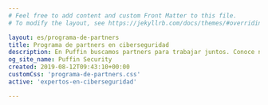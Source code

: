 ```yaml
---
# Feel free to add content and custom Front Matter to this file.
# To modify the layout, see https://jekyllrb.com/docs/themes/#overriding-theme-defaults

layout: es/programa-de-partners
title: Programa de partners en ciberseguridad 
description: En Puffin buscamos partners para trabajar juntos. Conoce nuestro programa de partnership para ofrecer a tus clientes una sólida estrategia de ciberseguridad
og_site_name: Puffin Security
created: 2019-08-12T09:43:10+00:00
customCss: 'programa-de-partners.css'
active: 'expertos-en-ciberseguridad'

---
```

